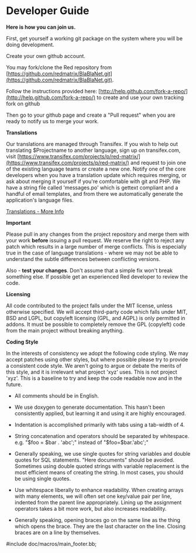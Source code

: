 Developer Guide
===================

**Here is how you can join us.**

First, get yourself a working git package on the system where you will be
doing development.

Create your own github account.

You may fork/clone the Red repository from [https://github.com/redmatrix/BlaBlaNet.git](https://github.com/redmatrix/BlaBlaNet.git).

Follow the instructions provided here: [http://help.github.com/fork-a-repo/](http://help.github.com/fork-a-repo/)
to create and use your own tracking fork on github

Then go to your github page and create a "Pull request" when you are ready
to notify us to merge your work.

**Translations**

Our translations are managed through Transifex. If you wish to help out translating $Projectname to another language, sign up on transifex.com, visit [https://www.transifex.com/projects/p/red-matrix/](https://www.transifex.com/projects/p/red-matrix/) and request to join one of the existing language teams or create a new one. Notify one of the core developers when you have a translation update which requires merging, or ask about merging it yourself if you're comfortable with git and PHP. We have a string file called 'messages.po' which is gettext compliant and a handful of email templates, and from there we automatically generate the application's language files.   

[Translations - More Info](help/Translations)

**Important**

Please pull in any changes from the project repository and merge them with your work **before** issuing a pull request. We reserve the right to reject any patch which results in a large number of merge conflicts. This is especially true in the case of language translations - where we may not be able to understand the subtle differences between conflicting versions.

Also - **test your changes**. Don't assume that a simple fix won't break something else. If possible get an experienced Red developer to review the code. 


**Licensing**

All code contributed to the project falls under the MIT license, unless otherwise specified. We will accept third-party code which falls under MIT, BSD and LGPL, but copyleft licensing (GPL, and AGPL) is only permitted in addons. It must be possible to completely remove the GPL (copyleft) code from the main project without breaking anything.

**Coding Style** 

In the interests of consistency we adopt the following code styling. We may accept patches using other styles, but where possible please try to provide a consistent code style. We aren't going to argue or debate the merits of this style, and it is irrelevant what project 'xyz' uses. This is not project 'xyz'. This is a baseline to try and keep the code readable now and in the future. 

* All comments should be in English.

* We use doxygen to generate documentation. This hasn't been consistently applied, but learning it and using it are highly encouraged.

* Indentation is accomplished primarily with tabs using a tab-width of 4.

* String concatenation and operators should be separated by whitespace. e.g. "$foo = $bar . 'abc';" instead of "$foo=$bar.'abc';"

* Generally speaking, we use single quotes for string variables and double quotes for SQL statements. "Here documents" should be avoided. Sometimes using double quoted strings with variable replacement is the most efficient means of creating the string. In most cases, you should be using single quotes.

* Use whitespace liberally to enhance readability. When creating arrays with many elements, we will often set one key/value pair per line, indented from the parent line appropriately. Lining up the assignment operators takes a bit more work, but also increases readability.

* Generally speaking, opening braces go on the same line as the thing which opens the brace. They are the last character on the line. Closing braces are on a line by themselves. 

#include doc/macros/main_footer.bb;
